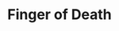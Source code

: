 ---
title: "Finger of Death"

spell:
  schools:
    - name:        "Necromancy"
      subschools:  []
      descriptors: ["Death"]
  classes:
    - name:  "Druid"
      abbr:  "Drd"
      level: 8
    - name:  "Sorcerer/Wizard"
      abbr:  "Sor/Wiz"
      level: 7
  components:         [V, S]
  castingTime:        "1 standard action"
  range:              "Close (25 ft. + 5 ft./2 levels)"
  target:             "One living creature"
  duration:           "Instantaneous"
  savingThrow:        "Fortitude partial"
  spellResistance:    "Yes"
  description:        |
    You can slay any one living creature within range. The target is entitled to a Fortitude saving throw to survive the attack. If the save is successful, the creature instead takes {% die_roll 3 6 0 %} points of damage +1 point per caster level (maximum +25).

    The subject might die from damage even if it succeeds on its saving throw.
---